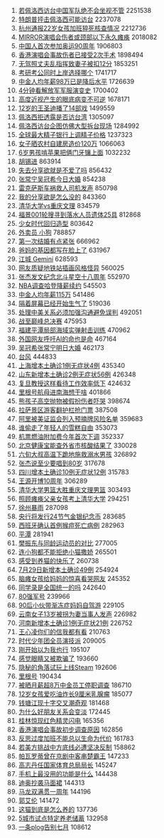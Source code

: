 1. [若佩洛西访台中国军队绝不会坐视不管](https://s.weibo.com//weibo?q=%23%E8%8B%A5%E4%BD%A9%E6%B4%9B%E8%A5%BF%E8%AE%BF%E5%8F%B0%E4%B8%AD%E5%9B%BD%E5%86%9B%E9%98%9F%E7%BB%9D%E4%B8%8D%E4%BC%9A%E5%9D%90%E8%A7%86%E4%B8%8D%E7%AE%A1%23&Refer=top) 2251538
2. [特朗普抨击佩洛西可能访台](https://s.weibo.com//weibo?q=%23%E7%89%B9%E6%9C%97%E6%99%AE%E6%8A%A8%E5%87%BB%E4%BD%A9%E6%B4%9B%E8%A5%BF%E5%8F%AF%E8%83%BD%E8%AE%BF%E5%8F%B0%23&Refer=top) 2237078
3. [杭州通报22岁女孩加班猝死核查情况](https://s.weibo.com//weibo?q=%23%E6%9D%AD%E5%B7%9E%E9%80%9A%E6%8A%A522%E5%B2%81%E5%A5%B3%E5%AD%A9%E5%8A%A0%E7%8F%AD%E7%8C%9D%E6%AD%BB%E6%A0%B8%E6%9F%A5%E6%83%85%E5%86%B5%23&Refer=top) 2212736
4. [MIRROR演唱会伤者或颈部以下永久瘫痪](https://s.weibo.com//weibo?q=%23MIRROR%E6%BC%94%E5%94%B1%E4%BC%9A%E4%BC%A4%E8%80%85%E6%88%96%E9%A2%88%E9%83%A8%E4%BB%A5%E4%B8%8B%E6%B0%B8%E4%B9%85%E7%98%AB%E7%97%AA%23&Refer=top) 2018082
5. [中国人首次参加奥运90周年](https://s.weibo.com//weibo?q=%23%E4%B8%AD%E5%9B%BD%E4%BA%BA%E9%A6%96%E6%AC%A1%E5%8F%82%E5%8A%A0%E5%A5%A5%E8%BF%9090%E5%91%A8%E5%B9%B4%23&Refer=top) 1906803
6. [香港演唱会事故伤者已接受2次手术](https://s.weibo.com//weibo?q=%23%E9%A6%99%E6%B8%AF%E6%BC%94%E5%94%B1%E4%BC%9A%E4%BA%8B%E6%95%85%E4%BC%A4%E8%80%85%E5%B7%B2%E6%8E%A5%E5%8F%972%E6%AC%A1%E6%89%8B%E6%9C%AF%23&Refer=top) 1898494
7. [无驾照丈夫乱指挥致妻子被扣12分](https://s.weibo.com//weibo?q=%23%E6%97%A0%E9%A9%BE%E7%85%A7%E4%B8%88%E5%A4%AB%E4%B9%B1%E6%8C%87%E6%8C%A5%E8%87%B4%E5%A6%BB%E5%AD%90%E8%A2%AB%E6%89%A312%E5%88%86%23&Refer=top) 1853251
8. [考研考公同时上岸选择哪个](https://s.weibo.com//weibo?q=%23%E8%80%83%E7%A0%94%E8%80%83%E5%85%AC%E5%90%8C%E6%97%B6%E4%B8%8A%E5%B2%B8%E9%80%89%E6%8B%A9%E5%93%AA%E4%B8%AA%23&Refer=top) 1741717
9. [中金人均年薪98万已是降后水平](https://s.weibo.com//weibo?q=%23%E4%B8%AD%E9%87%91%E4%BA%BA%E5%9D%87%E5%B9%B4%E8%96%AA98%E4%B8%87%E5%B7%B2%E6%98%AF%E9%99%8D%E5%90%8E%E6%B0%B4%E5%B9%B3%23&Refer=top) 1726639
10. [4分钟看解放军军服演变史](https://s.weibo.com//weibo?q=%234%E5%88%86%E9%92%9F%E7%9C%8B%E8%A7%A3%E6%94%BE%E5%86%9B%E5%86%9B%E6%9C%8D%E6%BC%94%E5%8F%98%E5%8F%B2%23&Refer=top) 1700402
11. [高度近视产生的眼底病变不可逆](https://s.weibo.com//weibo?q=%23%E9%AB%98%E5%BA%A6%E8%BF%91%E8%A7%86%E4%BA%A7%E7%94%9F%E7%9A%84%E7%9C%BC%E5%BA%95%E7%97%85%E5%8F%98%E4%B8%8D%E5%8F%AF%E9%80%86%23&Refer=top) 1678171
12. [12岁的王圣迪播了14部戏](https://s.weibo.com//weibo?q=%2312%E5%B2%81%E7%9A%84%E7%8E%8B%E5%9C%A3%E8%BF%AA%E6%92%AD%E4%BA%8614%E9%83%A8%E6%88%8F%23&Refer=top) 1499559
13. [佩洛西拒透露是否访台湾](https://s.weibo.com//weibo?q=%23%E4%BD%A9%E6%B4%9B%E8%A5%BF%E6%8B%92%E9%80%8F%E9%9C%B2%E6%98%AF%E5%90%A6%E8%AE%BF%E5%8F%B0%E6%B9%BE%23&Refer=top) 1305097
14. [佩洛西访台企图仿佛大型拆台现场](https://s.weibo.com//weibo?q=%23%E4%BD%A9%E6%B4%9B%E8%A5%BF%E8%AE%BF%E5%8F%B0%E4%BC%81%E5%9B%BE%E4%BB%BF%E4%BD%9B%E5%A4%A7%E5%9E%8B%E6%8B%86%E5%8F%B0%E7%8E%B0%E5%9C%BA%23&Refer=top) 1284992
15. [全球最大精子银行上调精子价格](https://s.weibo.com//weibo?q=%23%E5%85%A8%E7%90%83%E6%9C%80%E5%A4%A7%E7%B2%BE%E5%AD%90%E9%93%B6%E8%A1%8C%E4%B8%8A%E8%B0%83%E7%B2%BE%E5%AD%90%E4%BB%B7%E6%A0%BC%23&Refer=top) 1237323
16. [女子晒农村自建房造价120万](https://s.weibo.com//weibo?q=%23%E5%A5%B3%E5%AD%90%E6%99%92%E5%86%9C%E6%9D%91%E8%87%AA%E5%BB%BA%E6%88%BF%E9%80%A0%E4%BB%B7120%E4%B8%87%23&Refer=top) 1066063
17. [6岁男孩啃苹果把俩门牙镶上面](https://s.weibo.com//weibo?q=%236%E5%B2%81%E7%94%B7%E5%AD%A9%E5%95%83%E8%8B%B9%E6%9E%9C%E6%8A%8A%E4%BF%A9%E9%97%A8%E7%89%99%E9%95%B6%E4%B8%8A%E9%9D%A2%23&Refer=top) 1032232
18. [胡锡进](https://s.weibo.com//weibo?q=%E8%83%A1%E9%94%A1%E8%BF%9B&Refer=top) 863914
19. [失去分享欲就是不爱了吗](https://s.weibo.com//weibo?q=%23%E5%A4%B1%E5%8E%BB%E5%88%86%E4%BA%AB%E6%AC%B2%E5%B0%B1%E6%98%AF%E4%B8%8D%E7%88%B1%E4%BA%86%E5%90%97%23&Refer=top) 856432
20. [张常宁吴冠希今日大婚](https://s.weibo.com//weibo?q=%23%E5%BC%A0%E5%B8%B8%E5%AE%81%E5%90%B4%E5%86%A0%E5%B8%8C%E4%BB%8A%E6%97%A5%E5%A4%A7%E5%A9%9A%23&Refer=top) 854238
21. [雷克萨斯车祸救人司机发声](https://s.weibo.com//weibo?q=%23%E9%9B%B7%E5%85%8B%E8%90%A8%E6%96%AF%E8%BD%A6%E7%A5%B8%E6%95%91%E4%BA%BA%E5%8F%B8%E6%9C%BA%E5%8F%91%E5%A3%B0%23&Refer=top) 850798
22. [我的分享欲是怎么没的](https://s.weibo.com//weibo?q=%23%E6%88%91%E7%9A%84%E5%88%86%E4%BA%AB%E6%AC%B2%E6%98%AF%E6%80%8E%E4%B9%88%E6%B2%A1%E7%9A%84%23&Refer=top) 843360
23. [清华大学vs重庆文理](https://s.weibo.com//weibo?q=%23%E6%B8%85%E5%8D%8E%E5%A4%A7%E5%AD%A6vs%E9%87%8D%E5%BA%86%E6%96%87%E7%90%86%23&Refer=top) 834579
24. [福景001轮搜寻到落水人员遗体25具](https://s.weibo.com//weibo?q=%23%E7%A6%8F%E6%99%AF001%E8%BD%AE%E6%90%9C%E5%AF%BB%E5%88%B0%E8%90%BD%E6%B0%B4%E4%BA%BA%E5%91%98%E9%81%97%E4%BD%9325%E5%85%B7%23&Refer=top) 812868
25. [少女时代回归造型](https://s.weibo.com//weibo?q=%23%E5%B0%91%E5%A5%B3%E6%97%B6%E4%BB%A3%E5%9B%9E%E5%BD%92%E9%80%A0%E5%9E%8B%23&Refer=top) 803642
26. [外卖员 小狗](https://s.weibo.com//weibo?q=%E5%A4%96%E5%8D%96%E5%91%98%20%E5%B0%8F%E7%8B%97&Refer=top) 788857
27. [第一次结婚有点紧张](https://s.weibo.com//weibo?q=%23%E7%AC%AC%E4%B8%80%E6%AC%A1%E7%BB%93%E5%A9%9A%E6%9C%89%E7%82%B9%E7%B4%A7%E5%BC%A0%23&Refer=top) 666962
28. [爸妈的基因都写在脸上了](https://s.weibo.com//weibo?q=%23%E7%88%B8%E5%A6%88%E7%9A%84%E5%9F%BA%E5%9B%A0%E9%83%BD%E5%86%99%E5%9C%A8%E8%84%B8%E4%B8%8A%E4%BA%86%23&Refer=top) 631967
29. [江城 Gemini](https://s.weibo.com//weibo?q=%E6%B1%9F%E5%9F%8E%20Gemini&Refer=top) 628593
30. [网友质疑地铁站插画风格怪异](https://s.weibo.com//weibo?q=%23%E7%BD%91%E5%8F%8B%E8%B4%A8%E7%96%91%E5%9C%B0%E9%93%81%E7%AB%99%E6%8F%92%E7%94%BB%E9%A3%8E%E6%A0%BC%E6%80%AA%E5%BC%82%23&Refer=top) 560025
31. [张杰发文纪念北斗星空十八周年](https://s.weibo.com//weibo?q=%23%E5%BC%A0%E6%9D%B0%E5%8F%91%E6%96%87%E7%BA%AA%E5%BF%B5%E5%8C%97%E6%96%97%E6%98%9F%E7%A9%BA%E5%8D%81%E5%85%AB%E5%91%A8%E5%B9%B4%23&Refer=top) 552970
32. [NBA调查哈登降薪续约](https://s.weibo.com//weibo?q=%23NBA%E8%B0%83%E6%9F%A5%E5%93%88%E7%99%BB%E9%99%8D%E8%96%AA%E7%BB%AD%E7%BA%A6%23&Refer=top) 545503
33. [中金人均年薪115万](https://s.weibo.com//weibo?q=%23%E4%B8%AD%E9%87%91%E4%BA%BA%E5%9D%87%E5%B9%B4%E8%96%AA115%E4%B8%87%23&Refer=top) 541486
34. [隔着屏幕已经开始生气了](https://s.weibo.com//weibo?q=%23%E9%9A%94%E7%9D%80%E5%B1%8F%E5%B9%95%E5%B7%B2%E7%BB%8F%E5%BC%80%E5%A7%8B%E7%94%9F%E6%B0%94%E4%BA%86%23&Refer=top) 519036
35. [处理中美关系必须加强沟通避免误判](https://s.weibo.com//weibo?q=%23%E5%A4%84%E7%90%86%E4%B8%AD%E7%BE%8E%E5%85%B3%E7%B3%BB%E5%BF%85%E9%A1%BB%E5%8A%A0%E5%BC%BA%E6%B2%9F%E9%80%9A%E9%81%BF%E5%85%8D%E8%AF%AF%E5%88%A4%23&Refer=top) 492051
36. [战至巅峰总决赛](https://s.weibo.com//weibo?q=%23%E6%88%98%E8%87%B3%E5%B7%85%E5%B3%B0%E6%80%BB%E5%86%B3%E8%B5%9B%23&Refer=top) 475953
37. [福建平潭局部海域实弹射击训练](https://s.weibo.com//weibo?q=%23%E7%A6%8F%E5%BB%BA%E5%B9%B3%E6%BD%AD%E5%B1%80%E9%83%A8%E6%B5%B7%E5%9F%9F%E5%AE%9E%E5%BC%B9%E5%B0%84%E5%87%BB%E8%AE%AD%E7%BB%83%23&Refer=top) 470962
38. [外国网友呼吁AI的命也是命](https://s.weibo.com//weibo?q=%23%E5%A4%96%E5%9B%BD%E7%BD%91%E5%8F%8B%E5%91%BC%E5%90%81AI%E7%9A%84%E5%91%BD%E4%B9%9F%E6%98%AF%E5%91%BD%23&Refer=top) 467164
39. [吴冠希张常宁明日大婚](https://s.weibo.com//weibo?q=%23%E5%90%B4%E5%86%A0%E5%B8%8C%E5%BC%A0%E5%B8%B8%E5%AE%81%E6%98%8E%E6%97%A5%E5%A4%A7%E5%A9%9A%23&Refer=top) 462173
40. [台风](https://s.weibo.com//weibo?q=%E5%8F%B0%E9%A3%8E&Refer=top) 444833
41. [上海增本土确诊1例无症状4例](https://s.weibo.com//weibo?q=%23%E4%B8%8A%E6%B5%B7%E5%A2%9E%E6%9C%AC%E5%9C%9F%E7%A1%AE%E8%AF%8A1%E4%BE%8B%E6%97%A0%E7%97%87%E7%8A%B64%E4%BE%8B%23&Refer=top) 435340
42. [山东新增本土确诊2例无症状56例](https://s.weibo.com//weibo?q=%23%E5%B1%B1%E4%B8%9C%E6%96%B0%E5%A2%9E%E6%9C%AC%E5%9C%9F%E7%A1%AE%E8%AF%8A2%E4%BE%8B%E6%97%A0%E7%97%87%E7%8A%B656%E4%BE%8B%23&Refer=top) 426348
43. [复旦教授这样看待工作效率低下](https://s.weibo.com//weibo?q=%23%E5%A4%8D%E6%97%A6%E6%95%99%E6%8E%88%E8%BF%99%E6%A0%B7%E7%9C%8B%E5%BE%85%E5%B7%A5%E4%BD%9C%E6%95%88%E7%8E%87%E4%BD%8E%E4%B8%8B%23&Refer=top) 424632
44. [里根号航母进南海想干啥](https://s.weibo.com//weibo?q=%23%E9%87%8C%E6%A0%B9%E5%8F%B7%E8%88%AA%E6%AF%8D%E8%BF%9B%E5%8D%97%E6%B5%B7%E6%83%B3%E5%B9%B2%E5%95%A5%23&Refer=top) 401866
45. [熊孩子高空抛物被假扮伤者吓哭](https://s.weibo.com//weibo?q=%23%E7%86%8A%E5%AD%A9%E5%AD%90%E9%AB%98%E7%A9%BA%E6%8A%9B%E7%89%A9%E8%A2%AB%E5%81%87%E6%89%AE%E4%BC%A4%E8%80%85%E5%90%93%E5%93%AD%23&Refer=top) 398674
46. [拉萨景区游客翻护栏抢门票](https://s.weibo.com//weibo?q=%23%E6%8B%89%E8%90%A8%E6%99%AF%E5%8C%BA%E6%B8%B8%E5%AE%A2%E7%BF%BB%E6%8A%A4%E6%A0%8F%E6%8A%A2%E9%97%A8%E7%A5%A8%23&Refer=top) 387508
47. [阿里被美证监会列入预摘牌风险名单](https://s.weibo.com//weibo?q=%23%E9%98%BF%E9%87%8C%E8%A2%AB%E7%BE%8E%E8%AF%81%E7%9B%91%E4%BC%9A%E5%88%97%E5%85%A5%E9%A2%84%E6%91%98%E7%89%8C%E9%A3%8E%E9%99%A9%E5%90%8D%E5%8D%95%23&Refer=top) 359683
48. [谁偷走了年轻人的雪糕自由](https://s.weibo.com//weibo?q=%23%E8%B0%81%E5%81%B7%E8%B5%B0%E4%BA%86%E5%B9%B4%E8%BD%BB%E4%BA%BA%E7%9A%84%E9%9B%AA%E7%B3%95%E8%87%AA%E7%94%B1%23&Refer=top) 353073
49. [机票燃油附加费今年首次下调](https://s.weibo.com//weibo?q=%23%E6%9C%BA%E7%A5%A8%E7%87%83%E6%B2%B9%E9%99%84%E5%8A%A0%E8%B4%B9%E4%BB%8A%E5%B9%B4%E9%A6%96%E6%AC%A1%E4%B8%8B%E8%B0%83%23&Refer=top) 352337
50. [北京健康宝能查外省市核酸结果了](https://s.weibo.com//weibo?q=%23%E5%8C%97%E4%BA%AC%E5%81%A5%E5%BA%B7%E5%AE%9D%E8%83%BD%E6%9F%A5%E5%A4%96%E7%9C%81%E5%B8%82%E6%A0%B8%E9%85%B8%E7%BB%93%E6%9E%9C%E4%BA%86%23&Refer=top) 330028
51. [六旬大叔高温下跪地施救溺水男孩](https://s.weibo.com//weibo?q=%23%E5%85%AD%E6%97%AC%E5%A4%A7%E5%8F%94%E9%AB%98%E6%B8%A9%E4%B8%8B%E8%B7%AA%E5%9C%B0%E6%96%BD%E6%95%91%E6%BA%BA%E6%B0%B4%E7%94%B7%E5%AD%A9%23&Refer=top) 326892
52. [张杰说至少要唱到80岁](https://s.weibo.com//weibo?q=%23%E5%BC%A0%E6%9D%B0%E8%AF%B4%E8%87%B3%E5%B0%91%E8%A6%81%E5%94%B1%E5%88%B080%E5%B2%81%23&Refer=top) 317678
53. [四川增本土确诊10例无症状12例](https://s.weibo.com//weibo?q=%23%E5%9B%9B%E5%B7%9D%E5%A2%9E%E6%9C%AC%E5%9C%9F%E7%A1%AE%E8%AF%8A10%E4%BE%8B%E6%97%A0%E7%97%87%E7%8A%B612%E4%BE%8B%23&Refer=top) 315783
54. [王源开博10周年](https://s.weibo.com//weibo?q=%23%E7%8E%8B%E6%BA%90%E5%BC%80%E5%8D%9A10%E5%91%A8%E5%B9%B4%23&Refer=top) 306289
55. [清华大学男篮大胜重庆文理男篮](https://s.weibo.com//weibo?q=%23%E6%B8%85%E5%8D%8E%E5%A4%A7%E5%AD%A6%E7%94%B7%E7%AF%AE%E5%A4%A7%E8%83%9C%E9%87%8D%E5%BA%86%E6%96%87%E7%90%86%E7%94%B7%E7%AF%AE%23&Refer=top) 303493
56. [照顾瘫痪父亲女孩考上清华大学](https://s.weibo.com//weibo?q=%23%E7%85%A7%E9%A1%BE%E7%98%AB%E7%97%AA%E7%88%B6%E4%BA%B2%E5%A5%B3%E5%AD%A9%E8%80%83%E4%B8%8A%E6%B8%85%E5%8D%8E%E5%A4%A7%E5%AD%A6%23&Refer=top) 294251
57. [徐州暴雨](https://s.weibo.com//weibo?q=%23%E5%BE%90%E5%B7%9E%E6%9A%B4%E9%9B%A8%23&Refer=top) 287098
58. [央行将发行24节气金银纪念币](https://s.weibo.com//weibo?q=%23%E5%A4%AE%E8%A1%8C%E5%B0%86%E5%8F%91%E8%A1%8C24%E8%8A%82%E6%B0%94%E9%87%91%E9%93%B6%E7%BA%AA%E5%BF%B5%E5%B8%81%23&Refer=top) 283685
59. [西班牙确认首例猴痘死亡病例](https://s.weibo.com//weibo?q=%23%E8%A5%BF%E7%8F%AD%E7%89%99%E7%A1%AE%E8%AE%A4%E9%A6%96%E4%BE%8B%E7%8C%B4%E7%97%98%E6%AD%BB%E4%BA%A1%E7%97%85%E4%BE%8B%23&Refer=top) 282963
60. [平潭](https://s.weibo.com//weibo?q=%E5%B9%B3%E6%BD%AD&Refer=top) 281941
61. [樊振东与同龄运动员的对比](https://s.weibo.com//weibo?q=%23%E6%A8%8A%E6%8C%AF%E4%B8%9C%E4%B8%8E%E5%90%8C%E9%BE%84%E8%BF%90%E5%8A%A8%E5%91%98%E7%9A%84%E5%AF%B9%E6%AF%94%23&Refer=top) 277005
62. [连小狗都不能拒绝小猫撒娇](https://s.weibo.com//weibo?q=%23%E8%BF%9E%E5%B0%8F%E7%8B%97%E9%83%BD%E4%B8%8D%E8%83%BD%E6%8B%92%E7%BB%9D%E5%B0%8F%E7%8C%AB%E6%92%92%E5%A8%87%23&Refer=top) 265501
63. [感受到养猫的快乐了](https://s.weibo.com//weibo?q=%23%E6%84%9F%E5%8F%97%E5%88%B0%E5%85%BB%E7%8C%AB%E7%9A%84%E5%BF%AB%E4%B9%90%E4%BA%86%23&Refer=top) 260738
64. [7月29日新增本土确诊49例](https://s.weibo.com//weibo?q=%237%E6%9C%8829%E6%97%A5%E6%96%B0%E5%A2%9E%E6%9C%AC%E5%9C%9F%E7%A1%AE%E8%AF%8A49%E4%BE%8B%23&Refer=top) 254924
65. [脑瘫女孩给妈妈的惊喜看哭网友](https://s.weibo.com//weibo?q=%23%E8%84%91%E7%98%AB%E5%A5%B3%E5%AD%A9%E7%BB%99%E5%A6%88%E5%A6%88%E7%9A%84%E6%83%8A%E5%96%9C%E7%9C%8B%E5%93%AD%E7%BD%91%E5%8F%8B%23&Refer=top) 245352
66. [同学录是全国统一的吗](https://s.weibo.com//weibo?q=%23%E5%90%8C%E5%AD%A6%E5%BD%95%E6%98%AF%E5%85%A8%E5%9B%BD%E7%BB%9F%E4%B8%80%E7%9A%84%E5%90%97%23&Refer=top) 242640
67. [80强军号](https://s.weibo.com//weibo?q=%2380%E5%BC%BA%E5%86%9B%E5%8F%B7%23&Refer=top) 239966
68. [90后小伙带渐冻症妈妈自驾游](https://s.weibo.com//weibo?q=%2390%E5%90%8E%E5%B0%8F%E4%BC%99%E5%B8%A6%E6%B8%90%E5%86%BB%E7%97%87%E5%A6%88%E5%A6%88%E8%87%AA%E9%A9%BE%E6%B8%B8%23&Refer=top) 229105
69. [云南女子13岁被拐为妻当事人发声](https://s.weibo.com//weibo?q=%23%E4%BA%91%E5%8D%97%E5%A5%B3%E5%AD%9013%E5%B2%81%E8%A2%AB%E6%8B%90%E4%B8%BA%E5%A6%BB%E5%BD%93%E4%BA%8B%E4%BA%BA%E5%8F%91%E5%A3%B0%23&Refer=top) 226982
70. [河南新增本土确诊1例无症状21例](https://s.weibo.com//weibo?q=%23%E6%B2%B3%E5%8D%97%E6%96%B0%E5%A2%9E%E6%9C%AC%E5%9C%9F%E7%A1%AE%E8%AF%8A1%E4%BE%8B%E6%97%A0%E7%97%87%E7%8A%B621%E4%BE%8B%23&Refer=top) 226752
71. [王心凌你们的信我都有看](https://s.weibo.com//weibo?q=%23%E7%8E%8B%E5%BF%83%E5%87%8C%E4%BD%A0%E4%BB%AC%E7%9A%84%E4%BF%A1%E6%88%91%E9%83%BD%E6%9C%89%E7%9C%8B%23&Refer=top) 210763
72. [时代少年团全员演技派](https://s.weibo.com//weibo?q=%23%E6%97%B6%E4%BB%A3%E5%B0%91%E5%B9%B4%E5%9B%A2%E5%85%A8%E5%91%98%E6%BC%94%E6%8A%80%E6%B4%BE%23&Refer=top) 209005
73. [刚开始以为我也行](https://s.weibo.com//weibo?q=%23%E5%88%9A%E5%BC%80%E5%A7%8B%E4%BB%A5%E4%B8%BA%E6%88%91%E4%B9%9F%E8%A1%8C%23&Refer=top) 195107
74. [感觉眼睛又被欺骗了](https://s.weibo.com//weibo?q=%23%E6%84%9F%E8%A7%89%E7%9C%BC%E7%9D%9B%E5%8F%88%E8%A2%AB%E6%AC%BA%E9%AA%97%E4%BA%86%23&Refer=top) 193660
75. [隐秘的角落试玩上线Steam](https://s.weibo.com//weibo?q=%23%E9%9A%90%E7%A7%98%E7%9A%84%E8%A7%92%E8%90%BD%E8%AF%95%E7%8E%A9%E4%B8%8A%E7%BA%BFSteam%23&Refer=top) 192606
76. [里根号](https://s.weibo.com//weibo?q=%23%E9%87%8C%E6%A0%B9%E5%8F%B7%23&Refer=top) 190434
77. [被晒月薪超8万中金员工停职调查](https://s.weibo.com//weibo?q=%23%E8%A2%AB%E6%99%92%E6%9C%88%E8%96%AA%E8%B6%858%E4%B8%87%E4%B8%AD%E9%87%91%E5%91%98%E5%B7%A5%E5%81%9C%E8%81%8C%E8%B0%83%E6%9F%A5%23&Refer=top) 186710
78. [12岁女孩爱吃油炸长9厘米乳腺瘤](https://s.weibo.com//weibo?q=%2312%E5%B2%81%E5%A5%B3%E5%AD%A9%E7%88%B1%E5%90%83%E6%B2%B9%E7%82%B8%E9%95%BF9%E5%8E%98%E7%B1%B3%E4%B9%B3%E8%85%BA%E7%98%A4%23&Refer=top) 185077
79. [钱塘江现十字交叉潮奇观](https://s.weibo.com//weibo?q=%23%E9%92%B1%E5%A1%98%E6%B1%9F%E7%8E%B0%E5%8D%81%E5%AD%97%E4%BA%A4%E5%8F%89%E6%BD%AE%E5%A5%87%E8%A7%82%23&Refer=top) 181468
80. [为什么好朋友关系会变淡](https://s.weibo.com//weibo?q=%23%E4%B8%BA%E4%BB%80%E4%B9%88%E5%A5%BD%E6%9C%8B%E5%8F%8B%E5%85%B3%E7%B3%BB%E4%BC%9A%E5%8F%98%E6%B7%A1%23&Refer=top) 172445
81. [桂林惊现红色精灵闪电](https://s.weibo.com//weibo?q=%23%E6%A1%82%E6%9E%97%E6%83%8A%E7%8E%B0%E7%BA%A2%E8%89%B2%E7%B2%BE%E7%81%B5%E9%97%AA%E7%94%B5%23&Refer=top) 165356
82. [香港演唱会事故初步调查原因](https://s.weibo.com//weibo?q=%23%E9%A6%99%E6%B8%AF%E6%BC%94%E5%94%B1%E4%BC%9A%E4%BA%8B%E6%95%85%E5%88%9D%E6%AD%A5%E8%B0%83%E6%9F%A5%E5%8E%9F%E5%9B%A0%23&Refer=top) 162856
83. [反思过度加班不能总以生命为代价](https://s.weibo.com//weibo?q=%23%E5%8F%8D%E6%80%9D%E8%BF%87%E5%BA%A6%E5%8A%A0%E7%8F%AD%E4%B8%8D%E8%83%BD%E6%80%BB%E4%BB%A5%E7%94%9F%E5%91%BD%E4%B8%BA%E4%BB%A3%E4%BB%B7%23&Refer=top) 161783
84. [若美方挑战中方底线必遭坚决反制](https://s.weibo.com//weibo?q=%23%E8%8B%A5%E7%BE%8E%E6%96%B9%E6%8C%91%E6%88%98%E4%B8%AD%E6%96%B9%E5%BA%95%E7%BA%BF%E5%BF%85%E9%81%AD%E5%9D%9A%E5%86%B3%E5%8F%8D%E5%88%B6%23&Refer=top) 158862
85. [帕瓦罗蒂曾在京剧中客串楚霸王](https://s.weibo.com//weibo?q=%23%E5%B8%95%E7%93%A6%E7%BD%97%E8%92%82%E6%9B%BE%E5%9C%A8%E4%BA%AC%E5%89%A7%E4%B8%AD%E5%AE%A2%E4%B8%B2%E6%A5%9A%E9%9C%B8%E7%8E%8B%23&Refer=top) 147233
86. [高志丹任国家体育总局局长](https://s.weibo.com//weibo?q=%23%E9%AB%98%E5%BF%97%E4%B8%B9%E4%BB%BB%E5%9B%BD%E5%AE%B6%E4%BD%93%E8%82%B2%E6%80%BB%E5%B1%80%E5%B1%80%E9%95%BF%23&Refer=top) 145247
87. [手机上最没用的功能是什么](https://s.weibo.com//weibo?q=%23%E6%89%8B%E6%9C%BA%E4%B8%8A%E6%9C%80%E6%B2%A1%E7%94%A8%E7%9A%84%E5%8A%9F%E8%83%BD%E6%98%AF%E4%BB%80%E4%B9%88%23&Refer=top) 144438
88. [迪奥抄袭马面裙](https://s.weibo.com//weibo?q=%23%E8%BF%AA%E5%A5%A5%E6%8A%84%E8%A2%AD%E9%A9%AC%E9%9D%A2%E8%A3%99%23&Refer=top) 144313
89. [马龙双满贯一周年](https://s.weibo.com//weibo?q=%23%E9%A9%AC%E9%BE%99%E5%8F%8C%E6%BB%A1%E8%B4%AF%E4%B8%80%E5%91%A8%E5%B9%B4%23&Refer=top) 144196
90. [郭艾伦](https://s.weibo.com//weibo?q=%E9%83%AD%E8%89%BE%E4%BC%A6&Refer=top) 141472
91. [这猫到底是怎么养的](https://s.weibo.com//weibo?q=%23%E8%BF%99%E7%8C%AB%E5%88%B0%E5%BA%95%E6%98%AF%E6%80%8E%E4%B9%88%E5%85%BB%E7%9A%84%23&Refer=top) 137736
92. [5城市试点特定养老储蓄](https://s.weibo.com//weibo?q=%235%E5%9F%8E%E5%B8%82%E8%AF%95%E7%82%B9%E7%89%B9%E5%AE%9A%E5%85%BB%E8%80%81%E5%82%A8%E8%93%84%23&Refer=top) 132958
93. [一条plog告别七月](https://s.weibo.com//weibo?q=%23%E4%B8%80%E6%9D%A1plog%E5%91%8A%E5%88%AB%E4%B8%83%E6%9C%88%23&Refer=top) 108612
